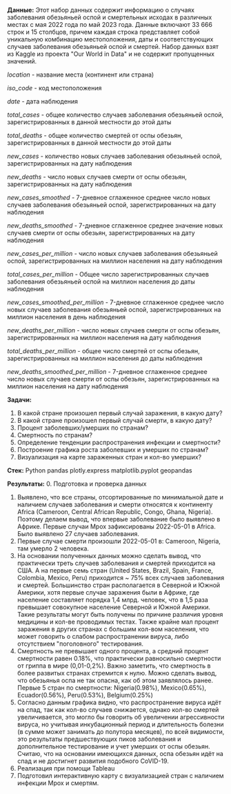 __Данные:__
Этот набор данных содержит информацию о случаях заболевания обезьяньей оспой и смертельных исходах в различных местах с мая 2022 года по май 2023 года. Данные включают 33 666 строк и 15 столбцов, причем каждая строка представляет собой уникальную комбинацию местоположения, даты и соответствующих случаев заболевания обезьяньей оспой и смертей.
Набор данных взят из Kaggle из проекта "Our World in Data" и не содержит пропущенных значений.

*location* - название места (континент или страна)

*iso_code* - код местоположения

*date* - дата наблюдения

*total_cases* - общее количество случаев заболевания обезьяньей оспой, зарегистрированных в данной местности до этой даты

*total_deaths* - общее количество смертей от оспы обезьян, зарегистрированных в данной местности до этой даты

*new_cases* - количество новых случаев заболевания обезьяньей оспой, зарегистрированных на дату наблюдения

*new_deaths* - число новых случаев смерти от оспы обезьян, зарегистрированных на дату наблюдения

*new_cases_smoothed* - 7-дневное сглаженное среднее число новых случаев заболевания обезьяньей оспой, зарегистрированных на дату наблюдения

*new_deaths_smoothed* - 7-дневное сглаженное среднее значение новых случаев смерти от оспы обезьян, зарегистрированных на дату наблюдения

*new_cases_per_million* - число новых случаев заболевания обезьяньей оспой, зарегистрированных на миллион населения на дату наблюдения

*total_cases_per_million* - Общее число зарегистрированных случаев заболевания обезьяньей оспой на миллион населения до даты наблюдения

*new_cases_smoothed_per_million* - 7-дневное сглаженное среднее число новых случаев заболевания обезьяньей оспой, зарегистрированных на миллион населения в день наблюдения

*new_deaths_per_million* - число новых случаев смерти от оспы обезьян, зарегистрированных на миллион населения на дату наблюдения

*total_deaths_per_million* - общее число смертей от оспы обезьян, зарегистрированных на миллион населения до даты наблюдения

*new_deaths_smoothed_per_million* - 7-дневное сглаженное среднее число новых случаев смерти от оспы обезьян, зарегистрированных на миллион населения на дату наблюдения

__Задачи:__
1. В какой стране произошел первый случай заражения, в какую дату?
2. В какой стране произошел первый случай смерти, в какую дату?
3. Процент заболевших/умерших по странам?
4. Смертность по странам?
5. Определение тенденции распространения инфекции и смертности?
6. Построение графика роста заболевших и умерших по странам?
7. Визуализация на карте зараженных стран и кол-во умерших?

__Стек:__
Python
pandas
plotly.express
matplotlib.pyplot
geopandas

__Результаты:__
0. Подготовка и проверка данных
1. Выявлено, что все страны, отсортированные по минимальной дате и наличием случаев заболевания и смерти относятся к континенту Africa (Cameroon, Central African Republic, Congo, Ghana, Nigeria). Поэтому делаем вывод, что впервые заболевание было выявлено в Африке. Первые случаи Mpox зафиксированы 2022-05-01 в Africa. Было выявлено 27 случаев заболевания.
2. Первые случае смерти произошли 2022-05-01 в: Cameroon, Nigeria, там умерло 2 человека.
3. На основании полученных данных можно сделать вывод, что практически треть случаев заболевания и смертей приходится на США. А на первые семь стран (United States, Brazil, Spain, France, Colombia, Mexico, Peru) приходится ~ 75% всех случаев заболевания и смертей.
Большинство стран располагается в Северной и Южной Америки, хотя первые случае заражения были в Африке, где население составляет порядка 1,4 млрд. человек, что в 1,5 раза превышает совокупное население Северной и Южной Америки. Такие результаты могут быть получены по причине различия уровня медицины и кол-ве проводимых тестах. Также крайне мал процент заражения в других странах с большим кол-вом населения, что может говорить о слабом распространении вируса, либо отсутствием "поголовного" тестирования.
4. Смертность не превышает одного процента, а средний процент смертности равен 0.18%, что практически равносильно смертности от гриппа в мире (0,01-0,2%). Важно заметить, что смертность в более развитых странах стремится к нулю. Можно сделать вывод, что обезьянья оспа не так опасна, как об этом заявлялось ранее. Первые 5 стран по смертности: Nigeria(0.98%), Mexico(0.65%), Ecuador(0.56%), Peru(0.53%), Belgium(0.25%)
5. Согласно данным графика видно, что распространение вируса идёт на спад, так как кол-во случаев снижается, однако кол-во смертей увеличивается, это могло бы говорить об увеличении агрессивности вируса, но учитывая инкубационный период и длительность болезни (в сумме может занимать до полутора месяцев), по всей видимости, это результаты предшествующих пиков заболевания и дополнительное тестирование и учет умерших от оспы обезьян. Считаю, что на основании имеющихся данных, оспа обезьян идёт на спад и не достигнет развития подобного CoVID-19.
6. Реализация при помощи Tableau
7. Подготовил интерактивную карту с визуализацией стран с наличием инфекции Mpox и смертям.
